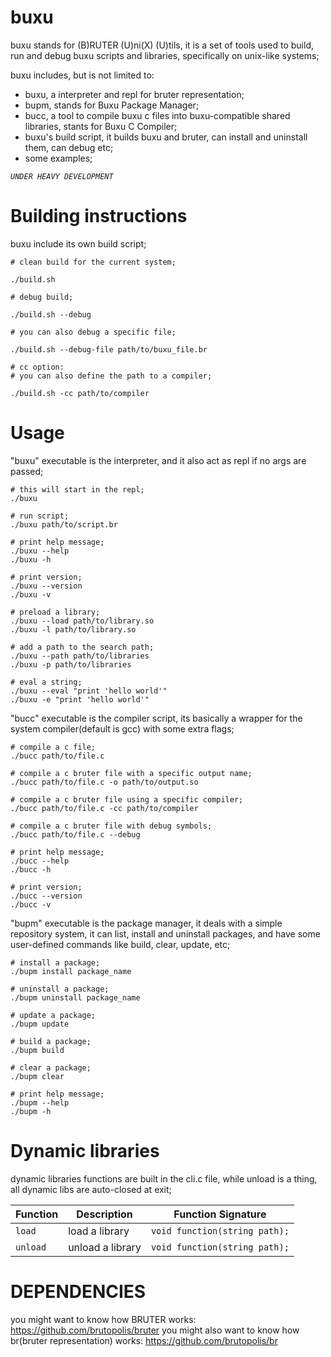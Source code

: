 
# buxu

  buxu stands for (B)RUTER (U)ni(X) (U)tils, it is a set of tools used to build, run and debug buxu scripts and libraries, specifically on unix-like systems;

  buxu includes, but is not limited to:
  - buxu, a interpreter and repl for bruter representation;
  - bupm, stands for Buxu Package Manager;
  - bucc, a tool to compile buxu c files into buxu-compatible shared libraries, stants for Buxu C Compiler;
  - buxu's build script, it builds buxu and bruter, can install and uninstall them, can debug etc;
  - some examples;

*`UNDER HEAVY DEVELOPMENT`*

# Building instructions

  buxu include its own build script;

    # clean build for the current system;
    
    ./build.sh

    # debug build;
    
    ./build.sh --debug

    # you can also debug a specific file;

    ./build.sh --debug-file path/to/buxu_file.br

    # cc option:
    # you can also define the path to a compiler;

    ./build.sh -cc path/to/compiler

# Usage
  
  "buxu" executable is the interpreter, and it also act as repl if no args are passed;
  
    # this will start in the repl;
    ./buxu 

    # run script;
    ./buxu path/to/script.br

    # print help message;
    ./buxu --help
    ./buxu -h

    # print version;
    ./buxu --version
    ./buxu -v

    # preload a library;
    ./buxu --load path/to/library.so
    ./buxu -l path/to/library.so

    # add a path to the search path;
    ./buxu --path path/to/libraries
    ./buxu -p path/to/libraries

    # eval a string;
    ./buxu --eval "print 'hello world'"
    ./buxu -e "print 'hello world'"

  "bucc" executable is the compiler script, its basically a wrapper for the system compiler(default is gcc) with some extra flags;

    # compile a c file;
    ./bucc path/to/file.c

    # compile a c bruter file with a specific output name;
    ./bucc path/to/file.c -o path/to/output.so

    # compile a c bruter file using a specific compiler;
    ./bucc path/to/file.c -cc path/to/compiler

    # compile a c bruter file with debug symbols;
    ./bucc path/to/file.c --debug

    # print help message;
    ./bucc --help
    ./bucc -h

    # print version;
    ./bucc --version
    ./bucc -v

  "bupm" executable is the package manager, it deals with a simple repository system, it can list, install and uninstall packages, and have some user-defined commands like build, clear, update, etc;

    # install a package;
    ./bupm install package_name

    # uninstall a package;
    ./bupm uninstall package_name

    # update a package;
    ./bupm update

    # build a package;
    ./bupm build

    # clear a package;
    ./bupm clear

    # print help message;
    ./bupm --help
    ./bupm -h

# Dynamic libraries

  dynamic libraries functions are built in the cli.c file, while unload is a thing, all dynamic libs are auto-closed at exit;

  | Function    | Description                              | Function Signature                           |
  |-------------|------------------------------------------|----------------------------------------------|
  | `load`   | load a library                           | `void function(string path);`                |
  | `unload` | unload a library                         | `void function(string path);`                |

  # DEPENDENCIES

  you might want to know how BRUTER works:  https://github.com/brutopolis/bruter
  you might also want to know how br(bruter representation) works: https://github.com/brutopolis/br
